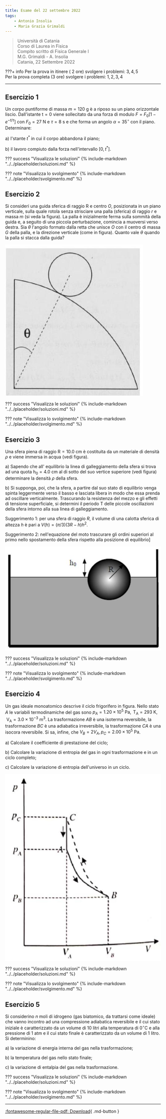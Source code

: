 ```yaml
---
title: Esame del 22 settembre 2022
tags:
    - Antonio Insolia
    - Maria Grazia Grimaldi
---
```


>Università di Catania<br>
Corso di Laurea in Fisica<br>
Compito scritto di Fisica Generale I<br>
M.G. Grimaldi - A. Insolia<br>
Catania, 22 Settembre 2022

???+ info
    Per la prova in itinere ( 2 ore) svolgere i problemi: $3,4,5$<br>
    Per la prova completa (3 ore) svolgere i problemi: $1,2,3,4$

---

## Esercizio 1

Un corpo puntiforme di massa $m=120 \mathrm{~g}$ è a riposo su un piano
orizzontale liscio. Dall'istante $\mathrm{t}=0$ viene sollecitato da una
forza di modulo $F=F_{0}\left[1-e^{-t / \tau}\right]$ con
$F_{0}=27 \mathrm{~N}$ e $\tau=8 \mathrm{~s}$ e che forma un angolo
$\alpha=35^{\circ}$ con il piano. Determinare:

a\) I'stante $t^{*}$ in cui il corpo abbandona il piano;

b\) il lavoro compiuto dalla forza nell'intervallo
$\left[0, t^{*}\right]$.

??? success "Visualizza le soluzioni"
    {% include-markdown "../../placeholder/soluzioni.md" %}

??? note "Visualizza lo svolgimento"
    {% include-markdown "../../placeholder/svolgimento.md" %}

## Esercizio 2

Si consideri una guida sferica di raggio $\mathrm{R}$ e centro $O$,
posizionata in un piano verticale, sulla quale rotola senza strisciare
una palla (sferica) di raggio $r$ e massa $m$ (si veda la figura). La
palla è inizialmente ferma sulla sommità della guida e, a seguito di una
piccola perturbazione, comincia a muoversi verso destra. Sia $\theta$
l'angolo formato dalla retta che unisce $O$ con il centro di massa $G$
della palla, e la direzione verticale (come in figura). Quanto vale
$\theta$ quando la palla si stacca dalla guida?

![image](../images/2023_05_14_8a9bd4aa7e70f499a317g-1.jpg)

??? success "Visualizza le soluzioni"
    {% include-markdown "../../placeholder/soluzioni.md" %}

??? note "Visualizza lo svolgimento"
    {% include-markdown "../../placeholder/svolgimento.md" %}

## Esercizio 3

Una sfera piena di raggio $\mathrm{R}=10.0 \mathrm{~cm}$ è costituita da
un materiale di densità $\rho$ e viene immersa in acqua (vedi figura).

a\) Sapendo che all' equilibrio la linea di galleggiamento della sfera si
trova ad una quota $\mathrm{h}_{0}=4.0 \mathrm{~cm}$ al di sotto del suo
vertice superiore (vedi figura) determinare la densità $\rho$ della
sfera.

b\) Si supponga, poi, che la sfera, a partire dal suo stato di equilibrio
venga spinta leggermente verso il basso e lasciata libera in modo che
essa prenda ad oscillare verticalmente. Trascurando la resistenza del
mezzo e gli effetti di tensione superficiale, si determini il periodo T
delle piccole oscillazioni della sfera intorno alla sua linea di
galleggiamento. 

Suggerimento 1: per una sfera di raggio $R$, il volume
di una calotta sferica di altezza $h$ è pari a
$V(h)=(\pi / 3)(3 R-h) h^{2}$.

Suggerimento 2: nell'equazione del moto
trascurare gli ordini superiori al primo nello spostamento della sfera
rispetto alla posizione di equilibrio\]

![image](../images/2023_05_14_8a9bd4aa7e70f499a317g-2.jpg)

??? success "Visualizza le soluzioni"
    {% include-markdown "../../placeholder/soluzioni.md" %}

??? note "Visualizza lo svolgimento"
    {% include-markdown "../../placeholder/svolgimento.md" %}

## Esercizio 4

Un gas ideale monoatomico descrive il ciclo frigorifero in figura. Nello
stato $A$ le variabili termodinamiche del gas sono
$p_{A}=1.20 \times 10^{5} \mathrm{~Pa}, \mathrm{~T}_{\mathrm{A}}=293 \mathrm{~K}, \mathrm{~V}_{\mathrm{A}}=3.0 \times 10^{-3} \mathrm{~m}^{3}$.
La trasformazione $A B$ è una isoterma reversibile, la trasformazione
$B C$ è una adiabatica irreversibile, la trasformazione $C A$ è una
isocora reversibile. Si sa, infine, che
$V_{B}=2 V_{A}, p_{C}=2.00 \times 10^{5} \mathrm{~Pa}$.

a\) Calcolare il coefficiente di prestazione del ciclo;

b\) Calcolare la variazione di entropia del gas in ogni trasformazione e
in un ciclo completo;

c\) Calcolare la variazione di entropia dell'universo in un ciclo.

![image](../images/2023_05_14_8a9bd4aa7e70f499a317g-2(1).jpg)

??? success "Visualizza le soluzioni"
    {% include-markdown "../../placeholder/soluzioni.md" %}

??? note "Visualizza lo svolgimento"
    {% include-markdown "../../placeholder/svolgimento.md" %}

## Esercizio 5

Si considerino $n$ moli di idrogeno (gas biatomico, da trattarsi come
ideale) che vanno incontro ad una compressione adiabatica reversibile e
il cui stato iniziale è caratterizzato da un volume di 10 litri alla
temperatura di $0{ }^{\circ} \mathrm{C}$ e alla pressione di 1 atm e il
cui stato finale è caratterizzato da un volume di 1 litro. Si
determinino:

a\) la variazione di energia interna del gas nella trasformazione;

b\) la temperatura del gas nello stato finale;

c\) la variazione di entalpia del gas nella trasformazione.

??? success "Visualizza le soluzioni"
    {% include-markdown "../../placeholder/soluzioni.md" %}

??? note "Visualizza lo svolgimento"
    {% include-markdown "../../placeholder/svolgimento.md" %}

---

[:fontawesome-regular-file-pdf: Download](../pdf/2022-09-22.pdf){ .md-button }
